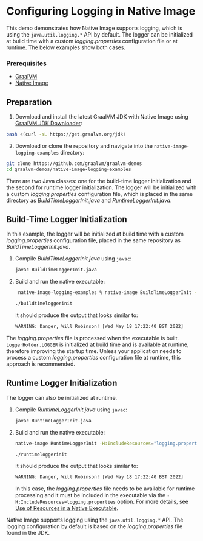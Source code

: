 # Configuring Logging in Native Image

This demo demonstrates how Native Image supports logging, which is using the `java.util.logging.*` API by default. The logger can be initialized at build time with a custom _logging.properties_ configuration file or at runtime. The below examples show both cases.

### Prerequisites
* [GraalVM](http://graalvm.org)
* [Native Image](https://www.graalvm.org/docs/reference-manual/native-image/)

## Preparation

1. Download and install the latest GraalVM JDK with Native Image using [GraalVM JDK Downloader](https://github.com/graalvm/graalvm-jdk-downloader):
  ```bash
  bash <(curl -sL https://get.graalvm.org/jdk)
  ```

2. Download or clone the repository and navigate into the `native-image-logging-examples` directory:
  ```bash
  git clone https://github.com/graalvm/graalvm-demos
  cd graalvm-demos/native-image-logging-examples
  ```

There are two Java classes: one for the build-time logger initialization and the second for runtime logger initialization. The logger will be initialized with a custom _logging.properties_ configuration file, which is placed in the same directory as _BuildTimeLoggerInit.java_ and _RuntimeLoggerInit.java_.

## Build-Time Logger Initialization

In this example, the logger will be initialized at build time with a custom _logging.properties_ configuration file, placed in the same repository as _BuildTimeLoggerInit.java_.

1. Compile _BuildTimeLoggerInit.java_ using `javac`:

    ```bash
    javac BuildTimeLoggerInit.java
    ```
2. Build and run the native executable:

    ```bash
     native-image-logging-examples % native-image BuildTimeLoggerInit --initialize-at-build-time=BuildTimeLoggerInit
     ```
     ```bash
     ./buildtimeloggerinit
     ```

     It should produce the output that looks similar to:
     ```bash
     WARNING: Danger, Will Robinson! [Wed May 18 17:22:40 BST 2022]
     ```

The _logging.properties_ file is processed when the executable is built. `LoggerHolder.LOGGER` is initialized at build time and is available at runtime, therefore improving the startup time. Unless your application needs to process a custom _logging.properties_ configuration file at runtime, this approach is recommended.

## Runtime Logger Initialization

The logger can also be initialized at runtime. 

1. Compile _RuntimeLoggerInit.java_ using `javac`:

     ```bash
     javac RuntimeLoggerInit.java
     ```

2. Build and run the native executable:
     ```bash
     native-image RuntimeLoggerInit -H:IncludeResources="logging.properties"
     ```
     ```bash
     ./runtimeloggerinit
     ```

    It should produce the output that looks similar to:
     ```bash
     WARNING: Danger, Will Robinson! [Wed May 18 17:22:40 BST 2022]
     ```

    In this case, the _logging.properties_ file needs to be available for runtime processing and it must be included in the executable via the `-H:IncludeResources=logging.properties` option. For more details, see [Use of Resources in a Native Executable](https://www.graalvm.org/reference-manual/native-image/dynamic-features/Resources/).

Native Image supports logging using the `java.util.logging.*` API.
The logging configuration by default is based on the _logging.properties_ file found in the JDK.
